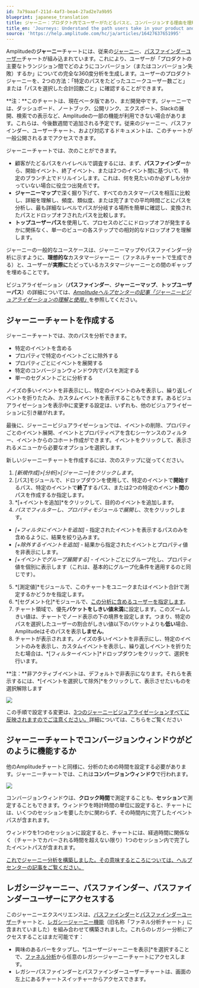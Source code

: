 ```yaml
---
id: 7a79aaaf-211d-4af3-bea4-27ad2e7a9b95
blueprint: japanese_translation
title: ジャーニー：プロダクト内でユーザーがたどるパスと、コンバージョンする理由を理解する
title_en: 'Journeys: Understand the path users take in your product and why they convert'
source: 'https://help.amplitude.com/hc/ja/articles/16427637651995'
---
```

Amplitudeの**ジャーニー**チャートには、従来の[ジャーニー](/docs/analytics/charts/legacy-charts/legacy-charts-pathfinder)、[パスファインダーユーザー](/docs/analytics/charts/legacy-charts/legacy-charts-pathfinder-users)チャートが組み込まれています。これにより、ユーザーが「プロダクトの主要なトランジション間でどのようにコンバージョン（またはコンバージョン失敗）するか」についての完全な360度分析を生成します。ユーザーのプロダクトジャーニーを、2つの方法：「特定のパスをたどったユニークユーザー数ごと」または「パスを選択した合計回数ごと」に確認することができます。

**注：**このチャートは、現在ベータ版であり、まだ開発中です。ジャーニーでは、ダッシュボード、ノートブック、公開リンク、エクスポート、Slackの展開、検索での表示など、Amplitudeの一部の機能が利用できない場合があります。これらは、今後数週間で追加される予定です。従来のジャーニー、パスファインダー、ユーザーチャート、および対応するドキュメントは、このチャートが一般公開されるまでアクセスできます。

ジャーニーチャートでは、次のことができます。

* 顧客がたどるパスをハイレベルで調査するには、まず、**パスファインダー**から、開始イベント、終了イベント、または2つのイベント間に基づいて、特定のブランチ上でドリルインします。これは、何を見たいのか必ずしも分かっていない場合に役立つ出発点です。
* **ジャーニーマップ**で深く掘り下げて、すべてのカスタマーパスを相互に比較し、詳細を理解し、頻度、類似度、または完了までの平均時間ごとにパスを分析し、最も詳細なレベルでパスが分岐する場所を簡単に確認し、変換されたパスとドロップオフされたパスを比較します。
* **トップユーザーパス**を使用して、プロセスのどこにドロップオフが発生するかに関係なく、単一のビューの各ステップでの相対的なドロップオフを理解します。

ジャーニーの一般的なユースケースは、ジャーニーマップやパスファインダー分析に示すように、**理想的な**カスタマージャーニー（ファネルチャートで生成できる）と、ユーザーが**実際に**たどっているカスタマージャーニーとの間のギャップを埋めることです。

ビジュアライゼーション（**パスファインダー**、**ジャーニーマップ**、**トップユーザーパス**）の詳細については、[*Amplitudeヘルプセンターの記事「ジャーニービジュアライゼーションの理解と使用」*](/docs/analytics/charts/journeys/journeys-understand-visualizations)を参照してください。

## ジャーニーチャートを作成する

ジャーニーチャートでは、次のパスを分析できます。

* 特定のイベントを含める
* プロパティで特定のイベントごとに除外する
* プロパティごとにイベントを展開する
* 特定のコンバージョンウィンドウ内でパスを測定する
* 単一のセグメントごとに分析する

ノイズの多いイベントを非表示にし、特定のイベントのみを表示し、繰り返しイベントを折りたたみ、カスタムイベントを表示することもできます。あるビジュアライゼーションを表示中に変更する設定は、いずれも、他のビジュアライゼーションに引き継がれます。

最後に、ジャーニービジュアライゼーションでは、イベントの削除、プロパティごとのイベント展開、イベントとプロパティペアを含むシーケンスのフィルター、イベントからのコホート作成ができます。イベントをクリックして、表示されるメニューから必要なオプションを選択します。

新しいジャーニーチャートを作成するには、次のステップに従ってください。

1. *[新規作成]>[分析]>[ジャーニー]をクリックします*。
2. [パス]モジュールで、ドロップダウンを使用して、特定のイベントで**開始**するパス、特定のイベントで**終了**するパス、または2つの特定のイベント**間**のパスを作成するか指定します。
3. *[+イベントを追加]*をクリックして、目的のイベントを追加します。
4. *パスでフィルターし、プロパティモジュールで展開し*、次をクリックします。

* *[+フィルタにイベントを追加]* - 指定されたイベントを表示するパスのみを含めるように、結果を絞り込みます。
* *[+除外するイベントを追加]* - 結果から指定されたイベントとプロパティ値を非表示にします。
* *[+イベントでグループ展開する]* - イベントごとにグループ化し、プロパティ値を個別に表示します（これは、基本的にグループ化条件を適用するのと同じです）。

5. *[測定値]*モジュールで、このチャートをユニークまたはイベント合計で測定するかどうかを指定します。
6. *[セグメント化]*モジュールで、[この分析に含めるユーザーを指定します](/docs/analytics/charts/build-charts-add-user-segments)。
7. チャート領域で、優先**バケットをしきい値未満**に設定します。このズームしきい値は、チャートでノード表示の下の境界を設定します。つまり、特定のパスを選択したユーザーの割合がしきい値以下のバケットよりも**低い**場合、Amplitudeはそのパスを表示**しません**。
8. チャートが表示されます。ノイズの多いイベントを非表示にし、特定のイベントのみを表示し、カスタムイベントを表示し、繰り返しイベントを折りたたむ場合は、*[フィルターイベント]*ドロップダウンをクリックて、選択を行います。

**注：**非アクティブイベントは、デフォルトで非表示になります。それらを表示するには、*[イベントを選択して除外]*をクリックして、表示させたいものを選択解除します

![](/docs/output/img/jp/3kd7ifhLg-hLRYwAD-5yyN3dD-YVmIhCy4U9Q6kc9j4YCTn66OvxbWwuypySg9aWWo-KeY1Xm97_DKXFbgsXc30_mPmQMkL_SEhjdYa3NKsEW8hw-IVbLS41qZn5IuQcczh-DXfR-OWlJftEN3KBcm0)

この手順で設定する変更は、[3つのジャーニービジュアライゼーションすべてに反映されますのでご注意ください。](/docs/analytics/charts/journeys/journeys-understand-visualizations)詳細については、こちらをご覧ください

## ジャーニーチャートでコンバージョンウィンドウがどのように機能するか

他のAmplitudeチャートと同様に、分析のための時間を設定する必要があります。ジャーニーチャートでは、これは**コンバージョンウィンドウ**で行われます。

![](/docs/output/img/jp/tEzAMjPOTHZ2jjsumP8BRwqaN7clzTQnhhtWdxElSGiowh8L77-tFfua6Kk5KU3V2FtBc0kiZ_2G2K0rwqyigmxKF2gRMogP_B7U5AidrM_P5xLrg9RhG5SBazwnxX0rgPKpg0VaLlkoQlTgNROFCfY)

コンバージョンウィンドウは、**クロック時間**で測定することも、**セッション**で測定することもできます。ウィンドウを時計時間の単位に設定すると、チャートには、いくつのセッションを要したかに関わらず、その時間内に完了したイベントパスが含まれます。

ウィンドウを1つのセッションに設定すると、チャートには、経過時間に関係なく（チャートでカバーされる時間を超えない限り）1つのセッション内で完了したイベントパスが含まれます。

[これでジャーニー分析を構築しました。その意味するところについては、ヘルプセンターの記事をご覧ください。](/docs/analytics/charts/journeys/journeys-understand-visualizations)

## レガシージャーニー、パスファインダー、パスファインダーユーザーにアクセスする

このジャーニーエクスペリエンスは、[パスファインダー](/docs/analytics/charts/legacy-charts/legacy-charts-pathfinder)と[パスファインダーユーザー](/docs/analytics/charts/legacy-charts/legacy-charts-pathfinder-users)チャートと、[レガシージャーニー機能](/docs/analytics/charts/legacy-charts/legacy-charts-journeys)（旧名称「ファネル分析チャート」に含まれていました）を組み合わせて構築されました。これらのレガシー分析にアクセスすることはまだ可能です：

* 興味のあるバーをタップし、*[ユーザージャーニーを表示]*を選択することで、[ファネル分析](/docs/analytics/charts/funnel-analysis/funnel-analysis-build)から任意のレガシージャーニーチャートにアクセスします。
* レガシーパスファインダーとパスファインダーユーザーチャートは、画面の左上にあるチャートスイッチャーからアクセスできます。